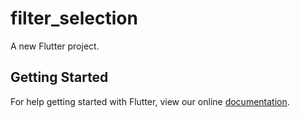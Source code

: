 # filter_selection

A new Flutter project.

## Getting Started

For help getting started with Flutter, view our online
[documentation](https://flutter.io/).
